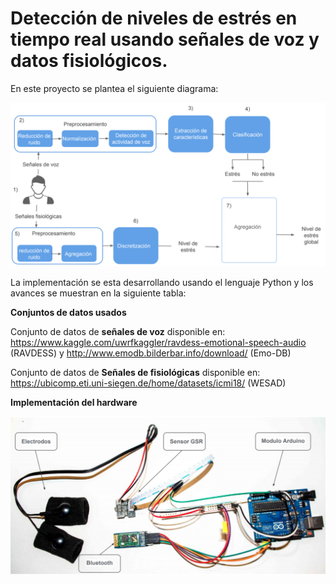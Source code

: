 # Detección de niveles de estrés en tiempo real usando señales de voz y datos fisiológicos.
 
 
 
 
En este proyecto se plantea el siguiente diagrama:
 
 
![Screenshot](pipeline.png)
 
La implementación se esta desarrollando usando el lenguaje Python y los avances se muestran en la siguiente tabla:
 


__Conjuntos de datos usados__

Conjunto de datos de **señales de voz** disponible en: https://www.kaggle.com/uwrfkaggler/ravdess-emotional-speech-audio (RAVDESS) y http://www.emodb.bilderbar.info/download/ (Emo-DB)


Conjunto de datos de **Señales de fisiológicas** disponible en: https://ubicomp.eti.uni-siegen.de/home/datasets/icmi18/ (WESAD)



__Implementación del hardware__
 
![Screenshot](hardware_GSR/hardware.png)